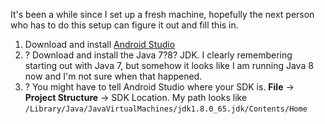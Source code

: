 It's been a while since I set up a fresh machine, hopefully the next person who has to do this setup can figure it out and fill this in.

1. Download and install [Android Studio](https://developer.android.com/studio/index.html)
2. ? Download and install the Java 7?8? JDK. I clearly remembering starting out with Java 7, but somehow it looks like I am running Java 8 now and I'm not sure when that happened.
3. ? You might have to tell Android Studio where your SDK is. **File** -> **Project Structure** -> SDK Location. My path looks like `/Library/Java/JavaVirtualMachines/jdk1.8.0_65.jdk/Contents/Home`